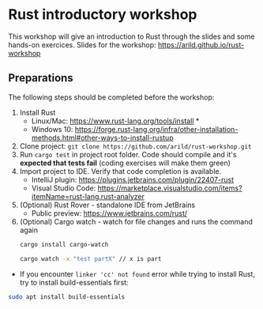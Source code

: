 # Rust introductory workshop

This workshop will give an introduction to Rust through the slides and some
hands-on exercices. Slides for the workshop:
https://arild.github.io/rust-workshop

## Preparations

The following steps should be completed before the workshop:

1. Install Rust
   - Linux/Mac: https://www.rust-lang.org/tools/install *
   - Windows 10:
     https://forge.rust-lang.org/infra/other-installation-methods.html#other-ways-to-install-rustup
2. Clone project: `git clone https://github.com/arild/rust-workshop.git`
3. Run `cargo test` in project root folder. Code should compile and it's
   **expected that tests fail** (coding exercises will make them green)
4. Import project to IDE. Verify that code completion is available.
   - IntelliJ plugin: https://plugins.jetbrains.com/plugin/22407-rust
   - Visual Studio Code:
     https://marketplace.visualstudio.com/items?itemName=rust-lang.rust-analyzer
5. (Optional) Rust Rover - standalone IDE from JetBrains
   - Public preview: https://www.jetbrains.com/rust/
6. (Optional) Cargo watch - watch for file changes and runs the command again
    ```bash
    cargo install cargo-watch
    ```
   ```bash
   cargo watch -x "test partX" // x is part
   ```

- If you encounter `linker 'cc' not found` error while trying to install Rust,
  try to install build-essentials first:

```bash
sudo apt install build-essentials
```

